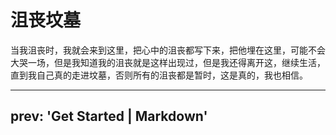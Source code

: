 # 沮丧坟墓

当我沮丧时，我就会来到这里，把心中的沮丧都写下来，把他埋在这里，可能不会大哭一场，但是我知道我的沮丧就是这样出现过，但是我还得离开这，继续生活，直到我自己真的走进坟墓，否则所有的沮丧都是暂时，这是真的，我也相信。

---
prev: 'Get Started | Markdown'
---
